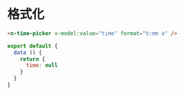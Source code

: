 # 格式化

```html
<n-time-picker v-model:value="time" format="h:mm a" />
```

```js
export default {
  data () {
    return {
      time: null
    }
  }
}
```
